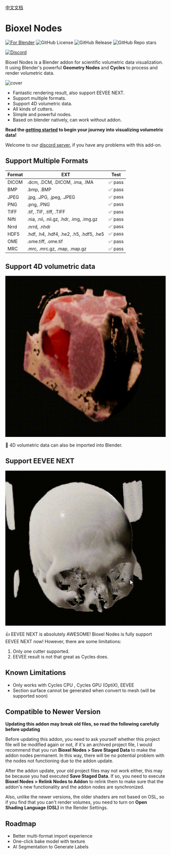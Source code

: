 [中文文档](https://uj6xfhbzp0.feishu.cn/wiki/Qx3VwHuNPimeI8kr6nDcvl1DnHf?from=from_copylink)

# Bioxel Nodes

[![For Blender](https://img.shields.io/badge/Blender-orange?style=for-the-badge&logo=blender&logoColor=white&color=black)](https://blender.org/)
![GitHub License](https://img.shields.io/github/license/OmooLab/BioxelNodes?style=for-the-badge&labelColor=black)
![GitHub Release](https://img.shields.io/github/v/release/OmooLab/BioxelNodes?style=for-the-badge&labelColor=black)
![GitHub Repo stars](https://img.shields.io/github/stars/OmooLab/BioxelNodes?style=for-the-badge&labelColor=black)

[![Discord](https://img.shields.io/discord/1265129134397587457?style=for-the-badge&logo=discord&label=Discord&labelColor=white&color=black)](https://discord.gg/pYkNyq2TjE)

Bioxel Nodes is a Blender addon for scientific volumetric data visualization. It using Blender's powerful **Geometry Nodes** and **Cycles** to process and render volumetric data.

![cover](https://omoolab.github.io/BioxelNodes/latest/assets/cover.png)

-   Fantastic rendering result, also support EEVEE NEXT.
-   Support multiple formats.
-   Support 4D volumetric data.
-   All kinds of cutters.
-   Simple and powerful nodes.
-   Based on blender natively, can work without addon.

**Read the [getting started](https://omoolab.github.io/BioxelNodes/latest/installation) to begin your journey into visualizing volumetric data!**

Welcome to our [discord server](https://discord.gg/pYkNyq2TjE), if you have any problems with this add-on.

## Support Multiple Formats

| Format | EXT                                      | Test    |
| ------ | ---------------------------------------- | ------- |
| DICOM  | .dcm, .DCM, .DICOM, .ima, .IMA           | ✅ pass |
| BMP    | .bmp, .BMP                               | ✅ pass |
| JPEG   | .jpg, .JPG, .jpeg, .JPEG                 | ✅ pass |
| PNG    | .png, .PNG                               | ✅ pass |
| TIFF   | .tif, .TIF, .tiff, .TIFF                 | ✅ pass |
| Nifti  | .nia, .nii, .nii.gz, .hdr, .img, .img.gz | ✅ pass |
| Nrrd   | .nrrd, .nhdr                             | ✅ pass |
| HDF5   | .hdf, .h4, .hdf4, .he2, .h5, .hdf5, .he5 | ✅ pass |
| OME    | .ome.tiff, .ome.tif                      | ✅ pass |
| MRC    | .mrc, .mrc.gz, .map, .map.gz             | ✅ pass |

## Support 4D volumetric data

![4d](assets/4d-time.gif)

🥰 4D volumetric data can also be imported into Blender.

## Support EEVEE NEXT

![eevee](assets/eevee.gif)

👍 EEVEE NEXT is absolutely AWESOME! Bioxel Nodes is fully support EEVEE NEXT now! However, there are some limitations:

1. Only one cutter supported.
2. EEVEE result is not that great as Cycles does.

## Known Limitations

-   Only works with Cycles CPU , Cycles GPU (OptiX), EEVEE
-   Section surface cannot be generated when convert to mesh (will be supported soon)

## Compatible to Newer Version

**Updating this addon may break old files, so read the following carefully before updating**

Before updating this addon, you need to ask yourself whether this project file will be modified again or not, if it's an archived project file, I would recommend that you run **Bioxel Nodes > Save Staged Data** to make the addon nodes permanent. In this way, there will be no potential problem with the nodes not functioning due to the addon update.

After the addon update, your old project files may not work either, this may be because you had executed **Save Staged Data**. If so, you need to execute **Bioxel Nodes > Relink Nodes to Addon** to relink them to make sure that the addon's new functionality and the addon nodes are synchronized.

Also, unlike the newer versions, the older shaders are not based on OSL, so if you find that you can't render volumes, you need to turn on **Open Shading Language (OSL)** in the Render Settings.

## Roadmap

-   Better multi-format import experience
-   One-click bake model with texture
-   AI Segmentation to Generate Labels

